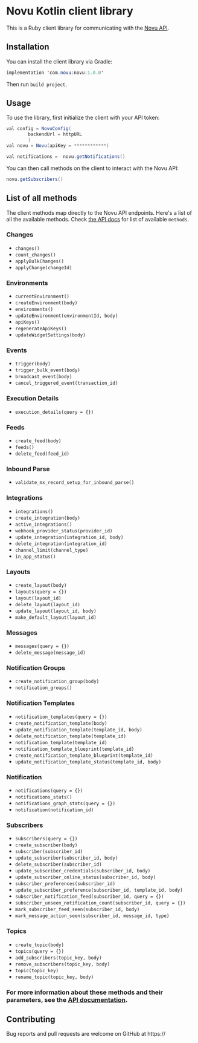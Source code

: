# Novu Kotlin client library

This is a Ruby client library for communicating with the [Novu API](https://api.novu.co/api).

## Installation

You can install the client library via Gradle:

```java
implementation 'com.novu:novu:1.0.0'
```

Then run `build project`.

## Usage

To use the library, first initialize the client with your API token:

```java
val config = NovuConfig(
        backendUrl = httpURL
        )
val novu = Novu(apiKey = ************)

val notifications =  novu.getNotifications()
```

You can then call methods on the client to interact with the Novu API:

```java
novu.getSubscribers()
```

## List of all methods

The client methods map directly to the Novu API endpoints. Here's a list of all the available methods. Check [the API docs](https://docs.novu.co/api/overview) for list of available `methods`.

### Changes

- `changes()`
- `count_changes()`
- `applyBulkChanges()`
- `applyChange(changeId)`

### Environments

- `currentEnvironment()`
- `createEnvironment(body)`
- `environments()`
- `updateEnvironment(environmentId, body)`
- `apiKeys()`
- `regenerateApiKeys()`
- `updateWidgetSettings(body)`

### Events

- `trigger(body)`
- `trigger_bulk_event(body)`
- `broadcast_event(body)`
- `cancel_triggered_event(transaction_id)`

### Execution Details

- `execution_details(query = {})`

### Feeds

- `create_feed(body)`
- `feeds()`
- `delete_feed(feed_id)`

### Inbound Parse

- `validate_mx_record_setup_for_inbound_parse()`

### Integrations

- `integrations()`
- `create_integration(body)`
- `active_integrations()`
- `webhook_provider_status(provider_id)`
- `update_integration(integration_id, body)`
- `delete_integration(integration_id)`
- `channel_limit(channel_type)`
- `in_app_status()`

### Layouts

- `create_layout(body) `
- `layouts(query = {})`
- `layout(layout_id)`
- `delete_layout(layout_id)`
- `update_layout(layout_id, body)`
- `make_default_layout(layout_id)`

### Messages

- `messages(query = {})`
- `delete_message(message_id)`

### Notification Groups

- `create_notification_group(body)`
- `notification_groups()`

### Notification Templates

- `notification_templates(query = {})`
- `create_notification_template(body)`
- `update_notification_template(template_id, body)`
- `delete_notification_template(template_id)`
- `notification_template(template_id)`
- `notification_template_blueprint(template_id)`
- `create_notification_template_blueprint(template_id)`
- `update_notification_template_status(template_id, body)`

### Notification

- `notifications(query = {})`
- `notifications_stats()`
- `notifications_graph_stats(query = {})`
- `notification(notification_id)`

### Subscribers

- `subscribers(query = {}) `
- `create_subscriber(body)`
- `subscriber(subscriber_id)`
- `update_subscriber(subscriber_id, body)`
- `delete_subscriber(subscriber_id)`
- `update_subscriber_credentials(subscriber_id, body)`
- `update_subscriber_online_status(subscriber_id, body)`
- `subscriber_preferences(subscriber_id)`
- `update_subscriber_preference(subscriber_id, template_id, body)`
- `subscriber_notification_feed(subscriber_id, query = {})`
- `subscriber_unseen_notification_count(subscriber_id, query = {})`
- `mark_subscriber_feed_seen(subscriber_id, body)`
- `mark_message_action_seen(subscriber_id, message_id, type)`

### Topics

- `create_topic(body)`
- `topics(query = {})`
- `add_subscribers(topic_key, body)`
- `remove_subscribers(topic_key, body)`
- `topic(topic_key)`
- `rename_topic(topic_key, body)`

### For more information about these methods and their parameters, see the [API documentation](https://docs.novu.co/api/overview).

## Contributing

Bug reports and pull requests are welcome on GitHub at https://
